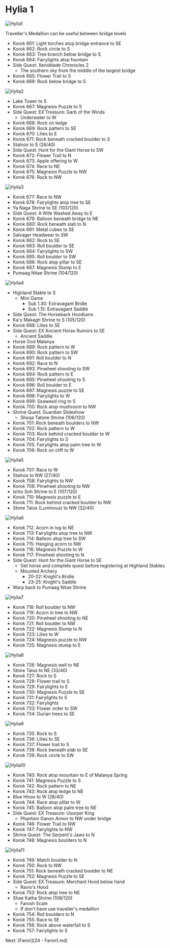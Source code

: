 # Hylia 1

![Hylia1](images/Hylia1.PNG)

Traveller's Medallion can be useful between bridge levels

* Korok 661: Light torches atop bridge entrance to SE
* Korok 662: Rock circle to S
* Korok 663: Tree branch below bridge to S
* Korok 664: Fairylights atop fountain
* Side Quest: Xenoblade Chronicles 2
  * The southern sky from the middle of the largest bridge
* Korok 665: Flower Trail to S
* Korok 666: Rock below bridge to S

![Hylia2](images/Hylia2.PNG)

* Lake Tower to S
* Korok 667: Magnesis Puzzle to S
* Side Quest: EX Treasure: Garb of the Winds
  * Underwater to W
* Korok 668: Rock on ledge
* Korok 669: Rock pattern to SE
* Korok 670: Lilies to E
* Korok 671: Rock beneath cracked boulder to S
* Stalnox to S (26/40)
* Side Quest: Hunt for the Giant Horse to SW
* Korok 672: Flower Trail to N
* Korok 673: Apple offering to W
* Korok 674: Race to NE
* Korok 675: Magnesis Puzzle to NW
* Korok 676: Rock to NW

![Hylia3](images/Hylia3.PNG)

* Korok 677: Race to NW
* Korok 678: Fairylights atop tree to SE
* Ya Naga Shrine to SE (103/120)
* Side Quest: A Wife Washed Away to E
* Korok 679: Balloon beneath bridge to NE
* Korok 680: Rock beneath slab to N
* Korok 681: Metal cubes to SE
* Salvager Headwear to SW
* Korok 682: Rock to SE
* Korok 683: Roll boulder to SE
* Korok 684: Fairylights to SW
* Korok 685: Roll boulder to SW
* Korok 686: Rock atop pillar to SE
* Korok 687: Magnesis Stump to E
* Pumaag Nitae Shrine (104/120)

![Hylia4](images/Hylia4.PNG)

* Highland Stable to S
  * Mini Game
    * Sub 1.30: Extravagant Bridle
    * Sub 1.15: Extravagant Saddle
* Side Quest: The Horseback Hoodlums
* Ka'o Makagh Shrine to S (105/120)
* Korok 688: Lilies to SE
* Side Quest: EX Ancient Horse Rumors to SE
  * Ancient Saddle
* Horse God Malanya
* Korok 689: Rock pattern to W
* Korok 690: Rock pattern to SW
* Korok 691: Roll boulder to N
* Korok 692: Race to N
* Korok 693: Pinwheel shooting to SW
* Korok 694: Rock pattern to E
* Korok 695: Pinwheel shooting to S
* Korok 696: Roll boulder to E
* Korok 697: Magnesis puzzle to SE
* Korok 698: Fairylights to W
* Korok 699: Seaweed ring to S
* Korok 700: Rock atop mushroom to NW
* Shrine Quest: Guardian Slideshow
  * Shoqa Tatone Shrine (106/120)
* Korok 701: Rock beneath boulders to NW
* Korok 702: Rock pattern to W
* Korok 703: Rock behind cracked boulder to W
* Korok 704: Fairylights to S
* Korok 705: Fairylights atop palm tree to W
* Korok 706: Rock on cliff to W

![Hylia5](images/Hylia5.PNG)

* Korok 707: Race to W
* Stalnox to NW (27/40)
* Korok 708: Fairylights to NW
* Korok 709: Pinwheel shooting to NW
* Ishto Soh Shrine to E (107/120)
* Korok 710: Magnesis puzzle to E
* Korok 711: Rock behind cracked boulder to NW
* Stone Talus (Luminous) to NW (32/40)

![Hylia6](images/Hylia6.PNG)

* Korok 712: Acorn in log to NE
* Korok 713: Fairylights atop tree to NW
* Korok 714: Balloon atop tree to SW
* Korok 715: Hanging acorn to NW
* Korok 716: Magnesis Puzzle to W
* Korok 717: Pinwheel shooting to N
* Side Quest: Hunt for the Giant Horse to SE
  * Get horse and complete quest before registering at Highland Stables
  * Mounted Archery
    * 20-22: Knight's Bridle
    * 23-25: Knight's Saddle
* Warp back to Pumaag Nitae Shrine

![Hylia7](images/Hylia7.PNG)

* Korok 718: Roll boulder to NW
* Korok 719: Acorn in tree to NW
* Korok 720: Pinwheel shooting to NE
* Korok 721: Roll boulder to NW
* Korok 722: Magnesis Stump to N
* Korok 723: Lilies to W
* Korok 724: Magnesis puzzle to NW
* Korok 725: Magnesis stump to E

![Hylia8](images/Hylia8.PNG)

* Korok 726: Magnesis well to NE
* Stone Talus to NE (33/40)
* Korok 727: Rock to S
* Korok 728: Flower trail to S
* Korok 729: Fairylights to E
* Korok 730: Magnesis Puzzle to SE
* Korok 731: Fairylights to S
* Korok 732: Fairylights
* Korok 733: Flower order to SW
* Korok 734: Durian trees to SE

![Hylia9](images/Hylia9.PNG)

* Korok 735: Rock to S
* Korok 736: Lilies to SE
* Korok 737: Flower trail to S
* Korok 738: Rock beneath slab to SE
* Korok 739: Rock circle to SW

![Hylia10](images/Hylia10.PNG)

* Korok 740: Rock atop mountain to E of Malanya Spring
* Korok 741: Magnesis Puzzle to S
* Korok 742: Rock pattern to NE
* Korok 743: Rock atop ledge to NE
* Blue Hinox to W (28/40)
* Korok 744: Race atop pillar to W
* Korok 745: Balloon atop palm tree to NE
* Side Quest: EX Treasure: Usurper King
  * Phantom Ganon Armor to NW under bridge
* Korok 746: Flower Trail to NW
* Korok 747: Fairylights to NW
* Shrine Quest: The Serpent's Jaws to N
* Korok 748: Magnesis boulders to N

![Hylia11](images/Hylia11.PNG)

* Korok 749: Match boulder to N
* Korok 750: Rock to NW
* Korok 751: Rock beneath cracked boulder to NE
* Korok 752: Magnesis Puzzle to SE
* Side Quest: EX Treasure: Merchant Hood below hand
  * Ravio's Hood
* Korok 753: Rock atop tree to NE
* Shae Katha Shrine (108/120)
  * Farosh Scale
  * If don't have use traveller's medallion
* Korok 754: Roll boulders to N
* Korok 755: Race to SE
* Korok 756: Rock above waterfall to S
* Korok 757: Fairylights to S

Next: [Faron](24 - Faron1.md)
